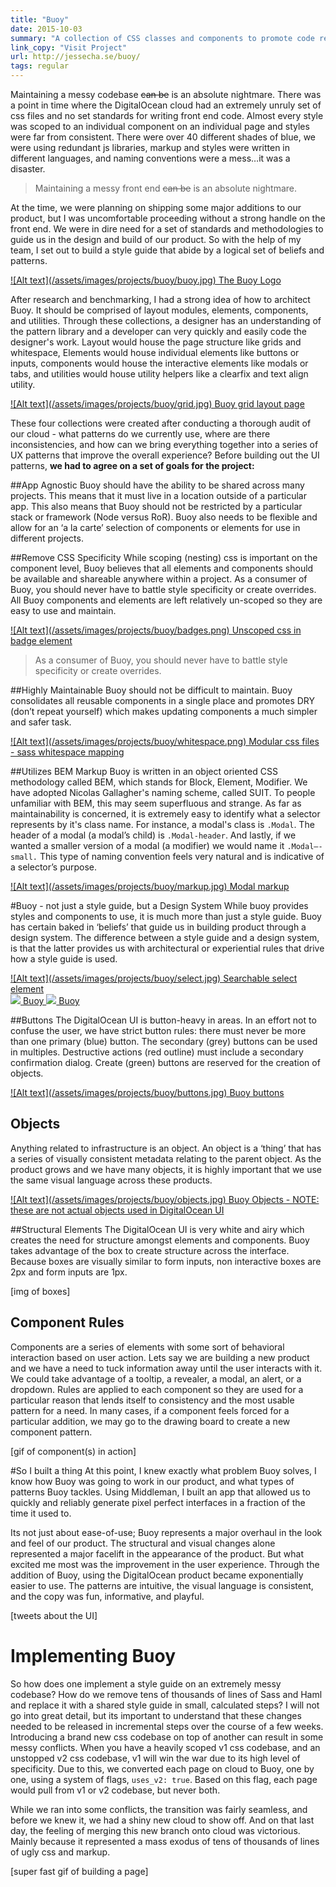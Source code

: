 ```yaml
---
title: "Buoy"
date: 2015-10-03
summary: "A collection of CSS classes and components to promote code reusability, rapid development and mantainability."
link_copy: "Visit Project"
url: http://jessecha.se/buoy/
tags: regular
---
```

Maintaining a messy codebase <strike>can be</strike> is an absolute nightmare. There was a point in time where the DigitalOcean cloud had an extremely unruly set of css files and no set standards for writing front end code. Almost every style was scoped to an individual component on an individual page and styles were far from consistent. There were over 40 different shades of blue, we were using redundant js libraries, markup and styles were written in different languages, and naming conventions were a mess…it was a disaster.

<blockquote>
Maintaining a messy front end <strike>can be</strike> is an absolute nightmare.
</blockquote>

At the time, we were planning on shipping some major additions to our product, but I was uncomfortable proceeding without a strong handle on the front end. We were in dire need for a set of standards and methodologies to guide us in the design and build of our product. So with the help of my team, I set out to build a style guide that abide by a logical set of beliefs and patterns.

<a class="enlarge border" href="/assets/images/projects/buoy/buoy.jpg">
  ![Alt text](/assets/images/projects/buoy/buoy.jpg)
  The Buoy Logo
</a>

After research and benchmarking, I had a strong idea of how to architect Buoy. It should be comprised of layout modules, elements, components, and utilities. Through these collections, a designer has an understanding of the pattern library and a developer can very quickly and easily code  the designer's work. Layout would house the page structure like grids and whitespace, Elements would house individual elements like buttons or inputs, components would house the interactive elements like modals or tabs, and utilities would house utility helpers like a clearfix and text align utility.

<a class="enlarge border" href="/assets/images/projects/buoy/grid.jpg">
  ![Alt text](/assets/images/projects/buoy/grid.jpg)
  Buoy grid layout page
</a>

These four collections were created after conducting a thorough audit of our cloud - what patterns do we currently use, where are there inconsistencies, and how can we bring everything together into a series of UX patterns that improve the overall experience? Before building out the UI patterns, **we had to agree on a set of goals for the project:**

##App Agnostic
Buoy should have the ability to be shared across many projects. This means that it must live in a location outside of a particular app. This also means that Buoy should not be restricted by a particular stack or framework (Node versus RoR). Buoy also needs to be flexible and allow for an ‘a la carte’ selection of components or elements for use in different projects.

##Remove CSS Specificity
While scoping (nesting) css is important on the component level, Buoy believes that all elements and components should be available and shareable anywhere within a project. As a consumer of Buoy, you should never have to battle style specificity or create overrides. All Buoy components and elements are left relatively un-scoped so they are easy to use and maintain.

<a class="enlarge" href="/assets/images/projects/buoy/badges.png">
  ![Alt text](/assets/images/projects/buoy/badges.png)
  Unscoped css in badge element
</a>

<blockquote>
As a consumer of Buoy, you should never have to battle style specificity or create overrides.
</blockquote>

##Highly Maintainable
Buoy should not be difficult to maintain. Buoy consolidates all reusable components in a single place and promotes DRY (don’t repeat yourself) which makes updating components a much simpler and safer task.

<a class="enlarge" href="/assets/images/projects/buoy/whitespace.png">
  ![Alt text](/assets/images/projects/buoy/whitespace.png)
  Modular css files - sass whitespace mapping
</a>

##Utilizes BEM Markup
Buoy is written in an object oriented CSS methodology called BEM, which stands for Block, Element, Modifier. We have adopted Nicolas Gallagher's naming scheme, called SUIT. To people unfamiliar with BEM, this may seem superfluous and strange. As far as maintainability is concerned, it is extremely easy to identify what a selector represents by it's class name. For instance, a modal's class is `.Modal`. The header of a modal (a modal’s child) is `.Modal-header`. And lastly, if we wanted a smaller version of a modal (a modifier) we would name it `.Modal—-small.` This type of naming convention feels very natural and is indicative of a selector’s purpose.

<a class="enlarge border" href="/assets/images/projects/buoy/markup.jpg">
  ![Alt text](/assets/images/projects/buoy/markup.jpg)
  Modal markup
</a>

#Buoy - not just a style guide, but a Design System
While buoy provides styles and components to use, it is much more than just a style guide. Buoy has certain baked in ‘beliefs’ that guide us in building product through a design system. The difference between a style guide and a design system, is that the latter provides us with architectural or experiential rules that drive how a style guide is used. 

<a class="enlarge border" href="/assets/images/projects/buoy/select.jpg">
  ![Alt text](/assets/images/projects/buoy/select.jpg)
  Searchable select element
</a>

<div class="halfWrap">
  <a class="enlarge border half" href="/assets/images/projects/buoy/tabs.jpg">
    <img src="/assets/images/projects/buoy/tabs.jpg">
    Buoy
  </a><a class="enlarge border half" href="/assets/images/projects/buoy/empty.jpg">
    <img src="/assets/images/projects/buoy/empty.jpg">
    Buoy
  </a>
</div>


##Buttons
The DigitalOcean UI is button-heavy in areas. In an effort not to confuse the user, we have strict button rules: there must never be more than one primary (blue) button. The secondary (grey) buttons can be used in multiples. Destructive actions (red outline) must include a secondary confirmation dialog. Create (green) buttons are reserved for the creation of objects.

<a class="enlarge border" href="/assets/images/projects/buoy/buttons.jpg">
  ![Alt text](/assets/images/projects/buoy/buttons.jpg)
  Buoy buttons
</a>

## Objects
Anything related to infrastructure is an object. An object is a ‘thing’ that has a series of visually consistent metadata relating to the parent object. As the product grows and we have many objects, it is highly important that we use the same visual language across these products.

<a class="enlarge border" href="/assets/images/projects/buoy/objects.jpg">
  ![Alt text](/assets/images/projects/buoy/objects.jpg)
  Buoy Objects - NOTE: these are not actual objects used in DigitalOcean UI
</a>

##Structural Elements
The DigitalOcean UI is very white and airy which creates the need for structure amongst elements and components. Buoy takes advantage of the box to create structure across the interface. Because boxes are visually similar to form inputs, non interactive boxes are 2px and form inputs are 1px.

[img of boxes]

## Component Rules
Components are a series of elements with some sort of behavioral interaction based on user action. Lets say we are building a new product and we have a need to tuck information away until the user interacts with it. We could take advantage of a tooltip, a revealer, a modal, an alert, or a dropdown. Rules are applied to each component so they are used for a particular reason that lends itself to consistency and the most usable pattern for a need. In many cases, if a component feels forced for a particular addition, we may go to the drawing board to create a new component pattern.

[gif of component(s) in action]

#So I built a thing
At this point, I knew exactly what problem Buoy solves, I know how Buoy was going to work in our product, and what types of patterns Buoy tackles. Using Middleman, I built an app that allowed us to quickly and reliably generate pixel perfect interfaces in a fraction of the time it used to. 

Its not just about ease-of-use; Buoy represents a major overhaul in the look and feel of our product. The structural and visual changes alone represented a major facelift in the appearance of the product. But what excited me most was the improvement in the user experience. Through the addition of Buoy, using the DigitalOcean product became exponentially easier to use. The patterns are intuitive, the visual language is consistent, and the copy was fun, informative, and playful.

[tweets about the UI]

# Implementing Buoy
So how does one implement a style guide on an extremely messy codebase? How do we remove tens of thousands of lines of Sass and Haml and replace it with a shared style guide in small, calculated steps? I will not go into great detail, but its important to understand that these changes needed to be released in incremental steps over the course of a few weeks. Introducing a brand new css codebase on top of another can result in some messy conflicts. When you have a heavily scoped v1 css codebase, and an unstopped v2 css codebase, v1 will win the war due to its high level of specificity. Due to this, we converted each page on cloud to Buoy, one by one, using a system of flags, `uses_v2: true`. Based on this flag, each page would pull from v1 or v2 codebase, but never both.

While we ran into some conflicts, the transition was fairly seamless, and before we knew it, we had a shiny new cloud to show off. And on that last day, the feeling of merging this new branch onto cloud was victorious. Mainly because it represented a mass exodus of tens of thousands of lines of ugly css and markup. 

[super fast gif of building a page]